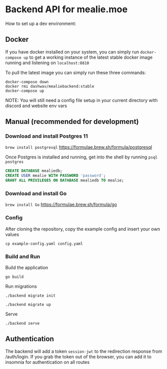 # Backend API for mealie.moe

How to set up a dev environment:

## Docker

If you have docker installed on your system, you can simply run `docker-compose up` to get a working instance of the
latest stable docker image running and listening on `localhost:8810`

To pull the latest image you can simply run these three commands:
```
docker-compose down
docker rmi dashwav/mealiebackend:stable 
docker-compose up
```

NOTE: You will still need a config file setup in your current directory with discord and website env vars

## Manual (recommended for development)

### Download and install Postgres 11

`brew install postgresql`
https://formulae.brew.sh/formula/postgresql

Once Postgres is installed and running, get into the shell by running `psql postgres`
```sql
CREATE DATABASE mealiedb;
CREATE USER mealie WITH PASSWORD 'password';
GRANT ALL PRIVILEGES ON DATABASE mealiedb TO mealie;
```

### Download and install Go

`brew install Go`
https://formulae.brew.sh/formula/go

### Config

After cloning the repository, copy the example config and insert your own values

`cp example-config.yaml config.yaml`

### Build and Run

Build the application

`go build`

Run migrations

`./backend migrate init`

`./backend migrate up`

Serve

`./backend serve`

## Authentication
The backend will add a token `session-jwt` to the redirection response from /auth/login.
If you grab the token out of the browser, you can add it to insomnia for authentication on all routes

